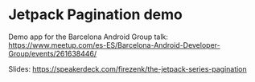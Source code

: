 # Jetpack Pagination demo
Demo app for the Barcelona Android Group talk: https://www.meetup.com/es-ES/Barcelona-Android-Developer-Group/events/261638446/

Slides: https://speakerdeck.com/firezenk/the-jetpack-series-pagination
